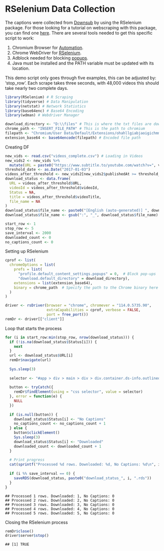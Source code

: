 RSelenium Data Collection
================

The captions were collected from [Downsub](https://downsub.com/) by
using the RSelenium package. For those looking for a tutorial on
webscraping with this package, you can find one
[here](https://joshuamccrain.com/tutorials/web_scraping_R_selenium.html).
There are several tools needed to get this specific script to work:

1.  Chromium Browser for
    [Automation](https://chromedriver.storage.googleapis.com/index.html?path=114.0.5735.90/).
2.  Chrome WebDriver for
    [RSelenium](https://chromedriver.chromium.org/downloads).
3.  Adblock needed for blocking
    [popups](https://chromewebstore.google.com/detail/adblocker-ultimate/ohahllgiabjaoigichmmfljhkcfikeof?hl=en&pli=1).
4.  Java must be installed and the PATH variable must be updated with
    its location.

This demo script only goes through five examples, this can be adjusted
by: ‘stop_row’. Each scrape takes three seconds, with 48,000 videos this
should take nearly two complete days.

``` r
library(RSelenium) # R Scraping
library(tidyverse) # Data Manipulation
library(netstat) # Network Statistics
library(base64enc) # Base64 Encoding
library(wdman) # Webdriver Manager
```

``` r
download_directory <- "D:\\files" # This is where the txt files are downloaded
chrome_path <- "INSERT_FILE_PATH" # This is the path to chromium
filepath <- "Chromium/User Data/Default/Extensions/ohahllgiabjaoigichmmfljhkcfikeof/3_8_7_0.crx" # Path to Extension
extension_base64 <- base64encode(filepath) # Encoded file path
```

Creating DF

``` r
new_vids <- read.csv("videos_complete.csv") # Loading in Videos
new_vids2 <- new_vids %>%
  mutate(URL = paste0("https://www.subtitle.to/youtube.com/watch?v=", videoId))
threshold_date <- as.Date("2017-01-03")
videos_after_threshold <- new_vids2[new_vids2$publishedAt >= threshold_date, ]
download_status <- data.frame(
  URL = videos_after_threshold$URL,
  videoId = videos_after_threshold$videoId,
  Status = NA,
  title = videos_after_threshold$videoTitle,
  file_name = NA
)
download_status$file_name <- paste0("[English (auto-generated)] ", download_status$title, " [DownSub.com].txt")
download_status$file_name <- gsub(":", "_", download_status$file_name)
```

``` r
start_row <- 1
stop_row <- 5
save_interval <- 2000
downloaded_count <- 0
no_captions_count <- 0
```

Setting up RSelenium

``` r
cprof <- list(
  chromeOptions = list(
    prefs = list(
      "profile.default_content_settings.popups" = 0,  # Block pop-ups
      "download.default_directory" = download_directory),
    extensions = list(extension_base64),
    binary = chrome_path  # Specify the path to the Chrome binary here
  )
)

driver <- rsDriver(browser = "chrome", chromever = "114.0.5735.90", 
                   extraCapabilities = cprof, verbose = FALSE, 
                   port = free_port())
remDr <- driver[["client"]]
```

Loop that starts the process

``` r
for (i in start_row:min(stop_row, nrow(download_status))) {
  if (!is.na(download_status$Status[i])) {
    next
  }
  url <- download_status$URL[i]
  remDr$navigate(url)
  
  Sys.sleep(3)
  
  selector <- "#app > div > main > div > div.container.ds-info.outlined > div > div.row.no-gutters > div.pr-1.col-sm-7.col-md-6.col-12 > div.flex.mt-5.text-center > div.layout.justify-start.align-center > button:nth-child(2)"
  
  button <- tryCatch({
    remDr$findElement(using = "css selector", value = selector)
  }, error = function(e) {
    NULL
  })
  
  if (is.null(button)) {
    download_status$Status[i] <- "No Captions"
    no_captions_count <- no_captions_count + 1
  } else {
    button$clickElement()
    Sys.sleep(3)
    download_status$Status[i] <- "Downloaded"
    downloaded_count <- downloaded_count + 1
  }
  
  # Print progress
  cat(sprintf("Processed %d rows. Downloaded: %d, No Captions: %d\n", i, downloaded_count, no_captions_count))
  
  if (i %% save_interval == 0) {
    saveRDS(download_status, paste0("download_status_", i, ".rds"))
  }
}
```

    ## Processed 1 rows. Downloaded: 1, No Captions: 0
    ## Processed 2 rows. Downloaded: 2, No Captions: 0
    ## Processed 3 rows. Downloaded: 3, No Captions: 0
    ## Processed 4 rows. Downloaded: 4, No Captions: 0
    ## Processed 5 rows. Downloaded: 5, No Captions: 0

Closing the RSelenium process

``` r
remDr$close()
driver$server$stop()
```

    ## [1] TRUE
